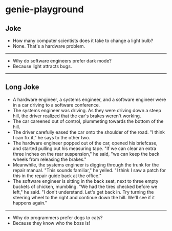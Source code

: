 # genie-playground

## Joke
- How many computer scientists does it take to change a light bulb?  
- None. That's a hardware problem.

---

- Why do software engineers prefer dark mode?  
- Because light attracts bugs.

---

## Long Joke
- A hardware engineer, a systems engineer, and a software engineer were in a car driving to a software
conference.
- The systems engineer was driving. As they were driving down a steep hill, the driver realized that the
car's brakes weren't working.
- The car careened out of control, plummeting towards the bottom of the hill.
- The driver carefully eased the car onto the shoulder of the road. "I think I can fix it," he says
to the other two.
- The hardware engineer popped out of the car, opened his briefcase, and started pulling out his measuring
tape. "If we can clear an extra three inches on
the rear suspension," he said, "we can keep the back wheels from releasing the brakes."
- Meanwhile, the systems engineer is digging through the trunk for the repair manual. "This sounds familiar,"
he yelled. "I think I saw a patch for this in the repair
guide back at the office."
- The software engineer is sitting in the back seat, next to three empty buckets of chicken, mumbling.
"We had the tires checked before we left," he said. "I don't understand. Let's get back in. Try turning
the steering wheel to the right and continue down the hill.
We'll see if it happens again."

---

- Why do programmers prefer dogs to cats?
- Because they know who the boss is!
